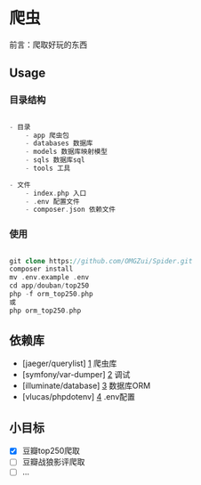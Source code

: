 # 爬虫

前言：爬取好玩的东西

## Usage

### 目录结构

```php

- 目录
    - app 爬虫包
    - databases 数据库
    - models 数据库映射模型
    - sqls 数据库sql
    - tools 工具
    
- 文件
    - index.php 入口
    - .env 配置文件
    - composer.json 依赖文件

```

### 使用

```php

git clone https://github.com/OMGZui/Spider.git
composer install
mv .env.example .env
cd app/douban/top250
php -f orm_top250.php
或
php orm_top250.php

```

## 依赖库

- [jaeger/querylist] [1] 爬虫库
- [symfony/var-dumper] [2] 调试
- [illuminate/database] [3] 数据库ORM
- [vlucas/phpdotenv] [4] .env配置

## 小目标

- [x] 豆瓣top250爬取
- [ ] 豆瓣战狼影评爬取
- [ ] ...

[1]:https://github.com/jae-jae/QueryList
[2]:https://github.com/symfony/var-dumper
[3]:https://github.com/illuminate/database
[4]:https://github.com/vlucas/phpdotenv
